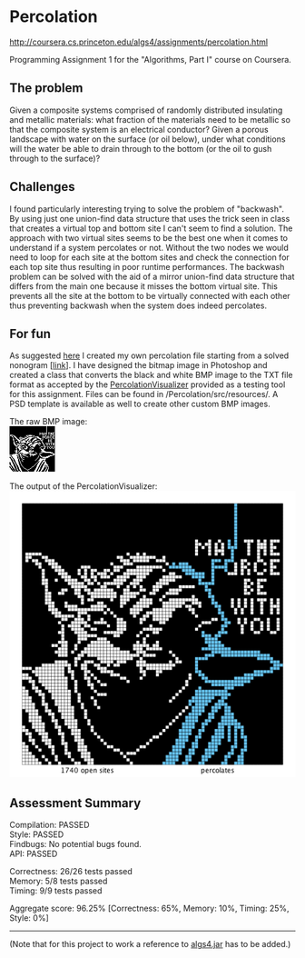 # Percolation

http://coursera.cs.princeton.edu/algs4/assignments/percolation.html

Programming Assignment 1 for the "Algorithms, Part I" course on Coursera.

## The problem
Given a composite systems comprised of randomly distributed insulating and metallic materials: what fraction of the materials need to be metallic so that the composite system is an electrical conductor? Given a porous landscape with water on the surface (or oil below), under what conditions will the water be able to drain through to the bottom (or the oil to gush through to the surface)?

## Challenges
I found particularly interesting trying to solve the problem of "backwash". By using just one union-find data structure that uses the trick seen in class that creates a virtual top and bottom site I can't seem to find a solution. The approach with two virtual sites seems to be the best one when it comes to understand if a system percolates or not. Without the two nodes we would need to loop for each site at the bottom sites and check the connection for each top site thus resulting in poor runtime performances.
The backwash problem can be solved with the aid of a mirror union-find data structure that differs from the main one because it misses the bottom virtual site. This prevents all the site at the bottom to be virtually connected with each other thus preventing backwash when the system does indeed percolates.

## For fun
As suggested [here](http://coursera.cs.princeton.edu/algs4/assignments/percolation.html) I created my own percolation file starting from a solved nonogram [[link](http://en.japonskie.ru/pics/full/master_yoda.gif)]. I have designed the bitmap image in Photoshop and created a class that converts the black and white BMP image to the TXT file format as accepted by the [PercolationVisualizer](http://coursera.cs.princeton.edu/algs4/testing/percolation/PercolationVisualizer.java) provided as a testing tool for this assignment. Files can be found in /Percolation/src/resources/. A PSD template is available as well to create other custom BMP images.

The raw BMP image:  
![BMP image](/Percolation/src/resources/yoda-80.bmp?raw=true)  

The output of the PercolationVisualizer:  
![PercolationVisualizer out image](/Percolation/src/resources/yoda-80.png?raw=true)  

## Assessment Summary
Compilation:  PASSED  
Style:        PASSED  
Findbugs:     No potential bugs found.  
API:          PASSED

Correctness:  26/26 tests passed  
Memory:       5/8 tests passed  
Timing:       9/9 tests passed

Aggregate score: 96.25% [Correctness: 65%, Memory: 10%, Timing: 25%, Style: 0%]

------
(Note that for this project to work a reference to [algs4.jar](http://algs4.cs.princeton.edu/code/algs4.jar) has to be added.) 

